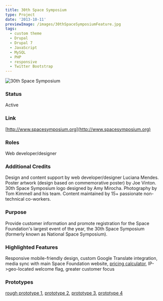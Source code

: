 ```yaml
---
title: 30th Space Symposium
type: Project
date: '2013-10-11'
previewImage: /images/30thSpaceSymposiumFeature.jpg
tags:
  - custom theme
  - Drupal
  - Drupal 7
  - JavaScript
  - MySQL
  - PHP
  - responsive
  - Twitter Bootstrap
---
```

![30th Space Symposium](/images/30thSymposium.jpg)

### Status

Active

### Link

[http://www.spacesymposium.org](http://www.spacesymposium.org)

### Roles

Web developer/designer

### Additional Credits

Design and content support by web developer/designer Luciana Mendes. Poster artwork (design based on commemorative poster) by Joe Vinton. 30th Space Symposium logo designed by Amy Mirocha. Photography by Tom Kimmell and his team. Content maintained by 15+ passionate non-technical co-workers.

### Purpose

Provide customer information and promote registration for the Space Foundation's largest event of the year, the 30th Space Symposium (formerly known as National Space Symposium).

### Highlighted Features

Responsive mobile-friendly design, custom Google Translate integration, media sync with main Space Foundation website, [pricing calculator](http://www.spacesymposium.org/register/fees-tickets-policies), IP->geo-located welcome flag, greater customer focus

### Prototypes

[rough prototype 1](/samples/30th-symposium/prototype1.htm), [prototype 2](/samples/30th-symposium/prototype2.htm), [prototype 3](/samples/30th-symposium/prototype3.htm), [prototype 4](/samples/30th-symposium/prototype4.htm)
